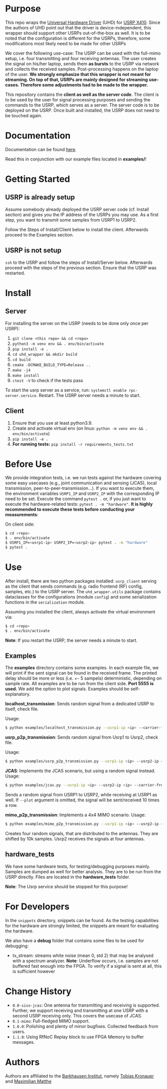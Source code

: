 # Purpose

This repo wraps the [Universal Hardware Driver](https://github.com/EttusResearch/uhd) (UHD) for [USRP X410](https://www.ni.com/de-de/support/model.ettus-usrp-x410.html). Since the authors of UHD point out that the driver is device-independent, this wrapper should support other USRPs out-of-the-box as well. It is to be noted that the configuration is different for the USRPs, therefore, some modifications most likely need to be made for other USRPs

We cover the following use-case: The USRP can be used with the full-mimo setup, i.e. four transmitting and four receiving antennas. The user creates the signal on his/her laptop, sends them **as bursts** to the USRP via network and collects the received samples. Post-processing happens on the laptop of the user. **We strongly emphasize that this wrapper is not meant for streaming. On top of that, USRPs are mainly designed for streaming use-cases. Therefore some adjustments had to be made to the wrapper.**

This repository contains the **client as well as the server code**. The client is to be used by the user for signal processing purposes and sending the commands to the USRP, which serves as a server. The server code is to be deployed on the USRP. Once built and installed, the USRP does not need to be touched again.

# Documentation

Documentation can be found [here](https://barkhausen-institut.github.io/usrp_uhd_wrapper/index.html).

Read this in conjunction with our example files located in **examples/**!

# Getting Started

## USRP is already setup

Assume somebody already deployed the USRP server code (cf. Install section) and gives you the IP address of the USRPs you may use. As a first step, you want to transmit some samples from USRP1 to USRP2.

Follow the Steps of Install/Client below to install the client. Afterwards proceed to the Examples section.

## USRP is not setup

`ssh` to the USRP and follow the steps of Install/Server below. Afterwards proceed with the steps of the previous section. Ensure that the USRP was restarted.

# Install

## Server
For installing the server on the USRP (needs to be done only once per USRP):

1. `git clone <this repo> && cd <repo>`
2. `python3 -m venv env && . env/bin/activate`
3. `pip install -e .`
4. `cd uhd_wrapper && mkdir build`
5. `cd build`
6. `cmake -DCMAKE_BUILD_TYPE=Release ..`
7. `make -j4`
8. `make install`
9. `ctest -V` to check if the tests pass

To start the usrp server as a service, run: `systemctl enable rpc-server.service`. Restart.
The USRP server needs a minute to start.

## Client

1. Ensure that you use at least python3.9.
2. Create and activate virtual env (on linux: `python -m venv env && . env/bin/activate`)
3. `pip install -e .`
4. **For running tests:** `pip install -r requirements_tests.txt`

# Before Use

We provide integration tests, i.e. we run tests against the hardware covering some easy usecases (e.g., joint communication and sensing (JCAS), local transmission, peer-to-peer-transmission...). If you want to execute them, the environment variables `USRP1_IP` and `USRP2_IP` with the corresponding IP need to be set. Execute the command `pytest .` or, if you just want to execute the hardware-related tests: `pytest . -m "hardware"`. **It is highly recommended to execute these tests before conducting your measurements**:

On client side:

```bash
$ cd <repo>
$ . env/bin/activate
$ USRP1_IP=<usrp1-ip> USRP2_IP=<usrp2-ip> pytest . -m "hardware"
$ pytest .
```

# Use

After install, there are two python packages installed: `usrp_client` serving as the client that sends commands (e.g. radio frontend (RF) config, samples, etc.) to the USRP server. The `uhd_wrapper.utils` package contains dataclasses for the configurations (module `config`) and some serialization functions in the `serialization` module.

Assuming you installed the client, always activate the virtual environment via:

```bash
$ cd <repo>
$ . env/bin/activate
```

**Note**: If you restart the USRP, the server needs a minute to start.

## Examples

The **examples** directory contains some examples. In each example file, we will print if the sent signal can be found in the received frame. The printed delay should be more or less (i.e. +- 5 sampels) deterministic, depending on sample rate. All examples are to be run from the client side. **Port 5555 is used.** We add the option to plot signals. Examples should be self-explanatory.

**localhost_transmission**: Sends random signal from a dedicated USRP to itself, check file.

Usage:

```bash
$ python examples/localhost_transmission.py --usrp1-ip <ip> --carrier-frequency <carrier-frequency> --plot
```

**usrp_p2p_transmission**: Sends random signal from Usrp1 to Usrp2, check file.

Usage:

```bash
$ python examples/usrp_p2p_transmission.py --usrp1-ip <ip> --usrp2-ip <ip> --carrier-frequency <carrier-frequency> --plot
```

**JCAS**: Implements the JCAS scenario, but using a random signal instead.
Usage:

```bash
$ python examples/jcas.py --usrp1-ip <ip> --usrp2-ip <ip> --carrier-frequency <carrier-frequency> --plot
```

Sends a random signal from USRP1 to USRP2, while receiving at USRP1 as well. If `--plot` argument is omitted, the signal will be sent/received 10 times a row.

**mimo_p2p_transmission**: Implements a 4x4 MIMO scenario.
Usage:

```bash
$ python examples/mimo_p2p_transmission.py --usrp1-ip <ip> --usrp2-ip <ip> --carrier-frequency <carrier-frequency> --plot
```

Creates four random signals, that are distributed to the antennas. They are shifted by 10k samples. Usrp2 receives the signals at four antennas.

## hardware_tests

We have some hardware tests, for testing/debugging purposes mainly. Samples are dumped as well for better analysis. They are to be run from the USRP directly. Files are located in the **hardware_tests** folder.

**Note**: The Usrp service should be stopped for this purpose!


# For Developers

In the `snippets` directory, snippets can be found. As the testing capabilities for the hardware are strongly limited, the snippets are meant for evaluating the hardware. 

We also have a **debug** folder that contains some files to be used for debugging:

- tx_stream: streams white noise (mean 0, std 2) that may be analysed with a spectrum analyzer. **Note**: Underflow occurs, i.e. samples are not buffered fast enough into the FPGA. To verify if a signal is sent at all, this is sufficient however

# Change History

- `0.0-siso-jcas`: One antenna for transmitting and receiving is supported. Further, we support receiving and transmitting at one USRP with a second USRP receiving only. This covers the usecase of JCAS.
- `0.1-mimo`: Full-fledged MIMO support.
- `1.0.0`: Polishing and plenty of minor bugfixes. Collected feedback from users.
- `1.1.0`: Using RfNoC Replay block to use FPGA Memory to buffer messages.

# Authors

Authors are affiliated to the [Barkhausen Institut](https://barkhauseninstitut.org), namely [Tobias Kronauer](https://github.com/tokr-bit) and [Maximilian Matthe](https://github.com/mmatthebi)

